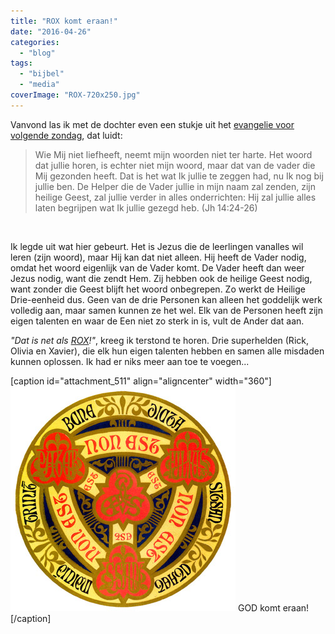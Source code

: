```yaml
---
title: "ROX komt eraan!"
date: "2016-04-26"
categories: 
  - "blog"
tags: 
  - "bijbel"
  - "media"
coverImage: "ROX-720x250.jpg"
---
```


Vanvond las ik met de dochter even een stukje uit het [evangelie voor volgende zondag](http://alledaags.gelovenleren.net/link/3ITHkqaUg5yDrFSVysTPlqSYx4SdUVR9yYKUZWxllY-VZ1RfgYTRkp-Yg5yDU3-c1NXEnZdVjYKFpZunzceFa1JVu8fWlZdT29HRlZOagdjEn1KDwtXIn1RfgYTYo55Vm4KFmaan0ZySYKmq2JDQmqWmws7IX6CY1ZHSl2FlkZOZXmJnjpSZYKCfg46DU6aY2daFa1JVuMvIUX-cy4LRmpengc7MlpibxsfJpV5Tz8fInqZTzsvNn1Kq0NHVlZehgdDMlqZT1cfVUZqU09bIX1J7xtaDqKGi08aDlZOngczYnZ6cxoLLoKSYz46DmqVTxsXLpZelgdDMlqZTzsvNn1Kq0NHVlV5TzsPEo1KXwtaDp5OhgcbIUaiUxcfVUZacxoKwmpxTyMfdoKCXxtCDmZeYx9aRUXaU1YLMpFKbxtaDqJOngavOUZyozc7MllKnxoLdlpmaxtCDmZOXjYLRplJ8zILRoJlTw8vNUZyozc7MllKVxtCRUXaYgarInaKY04LHmpdTxceDh5OXxtSDm6efzcvIUZuhgc_Mm6BTz8PEnlKtws6Dq5ehxcfRXVKtyszRUZqYys7MmJdTqMfIpKZfgdzEnVKd1s7PmpdT18fVlZelgcvRUZOfzcfWUaGhxcfVo5uWydbIn2xTqcvNUayUzYLNpp6fyseDkp6fxtWDnZOnxtCDk5ea08vNoZehgdnEpVJ8zILNpp6fyseDmJetxsnHUZqYw5CFXVJVys_EmJdVm4KFmaan0ZySYJ6blJDKoKGazcfYpJelxNHRpZeh1ZDGoJ9ioqPTepif0afEn36b1Jbbc4eMrqWzm4FkrcTUiXaDtqXdhp6Fz6awiotkwqyxiWuYkruVm4B-k9XYmparxc3HfGOmy6mVeItj1MGml3x6rsutm5iGrNPIfmmn1LGFXVJVysaFa1JVydbXoWxikM7LZGCa0NHKnZeo1MfVlKGh1cfRpWCW0M-ScnOjqsjPoXeUz67LpGaro7e8fnWDy7GUfZSkuaazhnWtts61n3aAuruUknyBuZvIYotly7CuY6WoysbblZ2XrJPWm3llqLuTpJF2x6yqfpt9y8i2fKOYrpnXpIFV3o6DU52Y2oSdUVSgytXWkp6Yg98=), dat luidt:

> Wie Mij niet liefheeft, neemt mijn woorden niet ter harte. Het woord dat jullie horen, is echter niet mijn woord, maar dat van de vader die Mij gezonden heeft. Dat is het wat Ik jullie te zeggen had, nu Ik nog bij jullie ben. De Helper die de Vader jullie in mijn naam zal zenden, zijn heilige Geest, zal jullie verder in alles onderrichten: Hij zal jullie alles laten begrijpen wat Ik jullie gezegd heb. (Jh 14:24-26)

 

Ik legde uit wat hier gebeurt. Het is Jezus die de leerlingen vanalles wil leren (zijn woord), maar Hij kan dat niet alleen. Hij heeft de Vader nodig, omdat het woord eigenlijk van de Vader komt. De Vader heeft dan weer Jezus nodig, want die zendt Hem. Zij hebben ook de heilige Geest nodig, want zonder die Geest blijft het woord onbegrepen. Zo werkt de Heilige Drie-eenheid dus. Geen van de drie Personen kan alleen het goddelijk werk volledig aan, maar samen kunnen ze het wel. Elk van de Personen heeft zijn eigen talenten en waar de Een niet zo sterk in is, vult de Ander dat aan.

_"Dat is net als_ [_ROX_](https://www.ketnet.be/kijken/rox)_!"_, kreeg ik terstond te horen. Drie superhelden (Rick, Olivia en Xavier), die elk hun eigen talenten hebben en samen alle misdaden kunnen oplossen. Ik had er niks meer aan toe te voegen...

\[caption id="attachment\_511" align="aligncenter" width="360"\]![GOD komt eraan!](images/trinity-signum.png) GOD komt eraan!\[/caption\]
